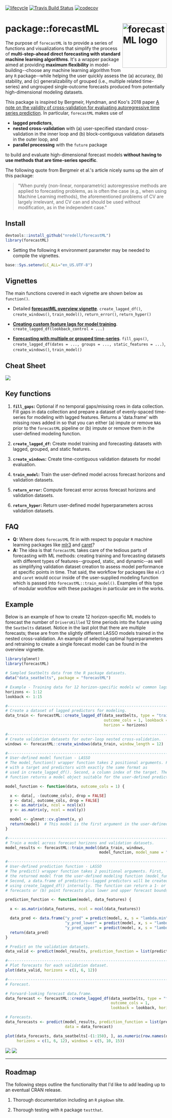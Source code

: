 [![lifecycle](https://img.shields.io/badge/lifecycle-maturing-blue.svg)](https://www.tidyverse.org/lifecycle/#maturing)
[![Travis Build
Status](https://travis-ci.org/nredell/forecastML.svg?branch=master)](https://travis-ci.org/nredell/forecastML) 
[![codecov](https://codecov.io/github/nredell/forecastML/branch/master/graphs/badge.svg)](https://codecov.io/github/nredell/forecastML)

# package::forecastML <img src="./man/figures/forecastML_logo.png" alt="forecastML logo" align="right" height="138.5" style="display: inline-block;">

The purpose of `forecastML` is to provide a series of functions and visualizations that simplify the process of 
**multi-step-ahead direct forecasting with standard machine learning algorithms**. It's a wrapper package aimed at providing 
**maximum flexibility** in model-building--choose any machine learning algorithm from any `R` package--while helping 
the user quickly assess the (a) accuracy, (b) stability, and (c) generalizability of grouped (i.e., 
multiple related time-series) and ungrouped single-outcome forecasts produced from potentially high-dimensional modeling datasets.

This package is inspired by Bergmeir, Hyndman, and Koo's 2018 paper 
[A note on the validity of cross-validation for evaluating autoregressive time series prediction](https://doi.org/10.1016/j.csda.2017.11.003). 
In particular, `forecastML` makes use of 

* **lagged predictors**,
* **nested cross-validation** with (a) user-specified standard cross-validation in the inner loop and (b) block-contiguous validation 
datasets in the outer loop, and
* **parallel processing** with the `future` package 

to build and evaluate high-dimensional forecast models **without having to use methods that are time-series specific**. 

The following quote from Bergmeir et al.'s article nicely sums up the aim of this package:

> "When purely (non-linear, nonparametric) autoregressive methods are applied to forecasting problems, as is often the case
> (e.g., when using Machine Learning methods), the aforementioned problems of CV are largely
> irrelevant, and CV can and should be used without modification, as in the independent case."

## Install

``` r
devtools::install_github("nredell/forecastML")
library(forecastML)
```

* Setting the following `R` environment parameter may be needed to compile the vignettes.

``` r
base::Sys.setenv(LC_ALL="en_US.UTF-8")
```

## Vignettes

The main functions covered in each vignette are shown below as `function()`.

* Detailed **[forecastML overview vignette](https://nredell.github.io/forecastML/doc/package_overview.html)**. 
`create_lagged_df()`, `create_windows()`, `train_model()`, `return_error()`, `return_hyper()`

* **[Creating custom feature lags for model training](https://nredell.github.io/forecastML/doc/lagged_features.html)**. `create_lagged_df(lookback_control = ...)`

* **[Forecasting with multiple or grouped time-series](https://nredell.github.io/forecastML/doc/grouped_forecast.html)**. 
`fill_gaps()`, `create_lagged_df(dates = ..., groups = ..., static_features = ...)`, `create_windows()`, `train_model()`

## Cheat Sheet

![](./tools/forecastML_cheat_sheet.png)

## Key functions

1. **`fill_gaps`:** Optional if no temporal gaps/missing rows in data collection. Fill gaps in data collection and 
prepare a dataset of evenly-spaced time-series for modeling with lagged features. Returns a 'data.frame' with 
missing rows added in so that you can either (a) impute or remove `NA`s prior to the `forecastML` pipeline 
or (b) impute or remove them in the user-defined modeling function.

2. **`create_lagged_df`:** Create model training and forecasting datasets with lagged, grouped, and static features.

3. **`create_windows`:** Create time-contiguous validation datasets for model evaluation.

4. **`train_model`:** Train the user-defined model across forecast horizons and validation datasets.

5. **`return_error`:** Compute forecast error across forecast horizons and validation datasets.

6. **`return_hyper`:** Return user-defined model hyperparameters across validation datasets.

## FAQ

* **Q:** Where does `forecastML` fit in with respect to popular `R` machine learning packages like [mlr3](https://mlr3.mlr-org.com/) and [caret](https://github.com/topepo/caret)?
* **A:** The idea is that `forecastML` takes care of the tedious parts of forecasting with ML methods: creating training and forecasting datasets with different 
types of features--grouped, static, and dynamic--as well as simplifying validation dataset creation to assess model performance at specific points in time. 
That said, the workflow for packages like `mlr3` and `caret` would occur inside of the user-supplied 
modeling function which is passed into `forecastML::train_model()`. Examples of this type of 
modular workflow with these packages in particular are in the works.

## Example

Below is an example of how to create 12 horizon-specific ML models to forecast the number of `DriversKilled` 
12 time periods into the future using the `Seatbelts` dataset. Notice in the last plot that there are multiple forecasts; 
these are from the slightly different LASSO models trained in the nested cross-validation. An example of selecting optimal 
hyperparameters and retraining to create a single forecast model can be found in the overview vignette.

``` r
library(glmnet)
library(forecastML)

# Sampled Seatbelts data from the R package datasets.
data("data_seatbelts", package = "forecastML")

# Example - Training data for 12 horizon-specific models w/ common lags per predictor.
horizons <- 1:12
lookback <- 1:15

#------------------------------------------------------------------------------
# Create a dataset of lagged predictors for modeling.
data_train <- forecastML::create_lagged_df(data_seatbelts, type = "train",
                                           outcome_cols = 1, lookback = lookback,
                                           horizon = horizons)

#------------------------------------------------------------------------------
# Create validation datasets for outer-loop nested cross-validation.
windows <- forecastML::create_windows(data_train, window_length = 12)

#------------------------------------------------------------------------------
# User-defined model function - LASSO
# The model_function() wrapper function takes 2 positional arguments. First, a data.frame 
# with a target and predictors with exactly the same format as
# used in create_lagged_df(). Second, a column index of the target. The
# function returns a model object suitable for the user-defined predict function.

model_function <- function(data, outcome_cols = 1) {

  x <- data[, -(outcome_cols), drop = FALSE]
  y <- data[, outcome_cols, drop = FALSE]
  x <- as.matrix(x, ncol = ncol(x))
  y <- as.matrix(y, ncol = ncol(y))

  model <- glmnet::cv.glmnet(x, y)
  return(model)  # This model is the first argument in the user-defined predict() function below.
}

#------------------------------------------------------------------------------
# Train a model across forecast horizons and validation datasets.
model_results <- forecastML::train_model(data_train, windows,
                                         model_function, model_name = "LASSO")

#------------------------------------------------------------------------------
# User-defined prediction function - LASSO
# The predict() wrapper function takes 2 positional arguments. First,
# the returned model from the user-defined modeling function (model_function() above).
# Second, a data.frame of predictors--lagged predictors will be created automatically
# using create_lagged_df() internally. The function can return a 1- or 3-column data.frame with either (a) point
# forecasts or (b) point forecasts plus lower and upper forecast bounds (column order or names do not matter).

prediction_function <- function(model, data_features) {

  x <- as.matrix(data_features, ncol = ncol(data_features))

  data_pred <- data.frame("y_pred" = predict(model, x, s = "lambda.min"),  # 1 column is required.
                          "y_pred_lower" = predict(model, x, s = "lambda.min") - 50,  # optional.
                          "y_pred_upper" = predict(model, x, s = "lambda.min") + 50)  # optional.
  return(data_pred)
}

# Predict on the validation datasets.
data_valid <- predict(model_results, prediction_function = list(prediction_function), data = data_train)

#------------------------------------------------------------------------------
# Plot forecasts for each validation dataset.
plot(data_valid, horizons = c(1, 6, 12))

#------------------------------------------------------------------------------
# Forecast.

# Forward-looking forecast data.frame.
data_forecast <- forecastML::create_lagged_df(data_seatbelts, type = "forecast",
                                              outcome_cols = 1,
                                              lookback = lookback, horizons = horizons)

# Forecasts.
data_forecasts <- predict(model_results, prediction_function = list(prediction_function),
                          data = data_forecast)

plot(data_forecasts, data_seatbelts[-(1:150), ], as.numeric(row.names(data_seatbelts[-(1:150), ])), 
     horizons = c(1, 6, 12), windows = c(5, 10, 15))
```
![](./tools/validation_data_forecasts.png)
![](./tools/forecasts.png)

***

## Roadmap

The following steps outline the functionality that I'd like to add leading up to an eventual 
CRAN release.

1. Thorough documentation including an `R` `pkgdown` site.

2. Thorough testing with `R` package `testthat`.
